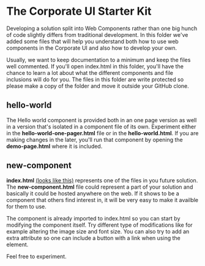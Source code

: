 <h1>The Corporate UI Starter Kit</h1>
<p>Developing a solution split into Web Components rather than one big hunch of code slightly differs from traditional development. In this folder we've added some files that will help you understand both how to use web components in the Corporate UI and also how to develop your own.</p>
<p>Usually, we want to keep documentation to a minimum and keep the files well commented. If you'll open index.html in this folder, you'll have the chance to learn a lot about what the different components and file inclusions will do for you. The files in this folder are write protected so please make a copy of the folder and move it outside your GitHub clone.</p> 
<h2>hello-world</h2>
<p>The Hello world component is provided both in an one page version as well in a version that's isolated in a component file of its own. Experiment either in the <b>hello-world-one-pager.html</b> file or in the <b>hello-world.html</b>. If you are making changes in the later, you'll run that component by opening the <b>demo-page.html</b> where it is included.</p>
<h2>new-component</h2>
<p><b>index.html</b> <a href="https://static.scania.com/ux-library/template/starter-kit/" target="_blank">(looks like this)</a> represents one of the files in you future solution. The <b>new-component.html</b> file could represent a part of your solution and basically it could be hosted anywhere on the web. If it shows to be a component that others find interest in, it will be very easy to make it availble for them to use.</p>
<p>The component is already imported to index.html so you can start by modifying the component itself. Try different type of modifications like for example altering the image size and font size. You can also try to add an extra attribute so one can include a button with a link when using the element.</p>
<p>Feel free to experiment.</p>

